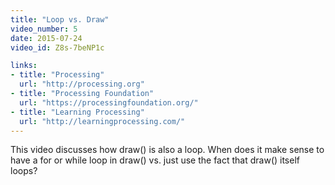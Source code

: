 ```yaml
---
title: "Loop vs. Draw"
video_number: 5
date: 2015-07-24
video_id: Z8s-7beNP1c

links:
- title: "Processing"
  url: "http://processing.org"
- title: "Processing Foundation"
  url: "https://processingfoundation.org/"
- title: "Learning Processing"
  url: "http://learningprocessing.com/"
---
```


This video discusses how draw() is also a loop.
When does it make sense to have a for or while loop in draw() vs. just use the fact that draw() itself loops?
